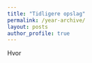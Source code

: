 ```yaml
---
title: "Tidligere opslag"
permalink: /year-archive/
layout: posts
author_profile: true
---
```

Hvor
